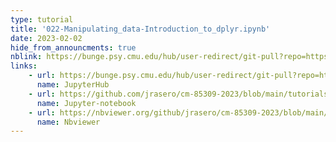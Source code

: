 ```yaml
---
type: tutorial
title: '022-Manipulating_data-Introduction_to_dplyr.ipynb'
date: 2023-02-02
hide_from_announcments: true
nblink: https://bunge.psy.cmu.edu/hub/user-redirect/git-pull?repo=https%3A%2F%2Fgithub.com%2Fjrasero%2Fcm-85309-2023&urlpath=tree%2Fcm-85309-2023%2Ftutorials%2Fweek-2%2F022-Manipulating_data-Introduction_to_dplyr.ipynb&branch=main
links:
    - url: https://bunge.psy.cmu.edu/hub/user-redirect/git-pull?repo=https%3A%2F%2Fgithub.com%2Fjrasero%2Fcm-85309-2023&urlpath=tree%2Fcm-85309-2023%2Ftutorials%2Fweek-2%2F022-Manipulating_data-Introduction_to_dplyr.ipynb&branch=main
      name: JupyterHub
    - url: https://github.com/jrasero/cm-85309-2023/blob/main/tutorials/week-2/022-Manipulating_data-Introduction_to_dplyr.ipynb
      name: Jupyter-notebook
    - url: https://nbviewer.org/github/jrasero/cm-85309-2023/blob/main/tutorials/week-2/022-Manipulating_data-Introduction_to_dplyr.ipynb
      name: Nbviewer
---
```


